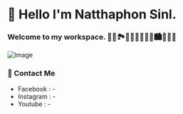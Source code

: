 # 👋 Hello I'm Natthaphon Sinl.

### Welcome to my workspace. 🌄🌅🏞🎑🗾🌠🎇🎆🌇🏙🌃🌌🌉


![Image](https://menhouse.net/img/ib/zVvsKhxEO4.jpg)
<br>
### 🌱 Contact Me <br>
* Facebook : - <br>
* Instagram : - <br>
* Youtube : -
